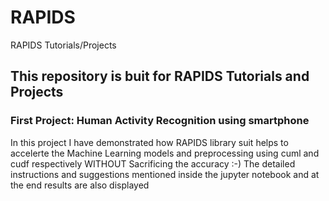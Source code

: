 # RAPIDS
RAPIDS Tutorials/Projects


## This repository is buit for RAPIDS Tutorials and Projects 
### First Project: Human Activity Recognition using smartphone
In this project I have demonstrated how RAPIDS library suit helps to accelerte the Machine Learning models and preprocessing using cuml and cudf respectively WITHOUT Sacrificing the accuracy :-)
The detailed instructions and suggestions mentioned inside the jupyter notebook and at the end results are also displayed
